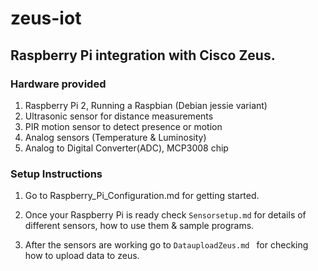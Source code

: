 # zeus-iot

## Raspberry Pi integration with Cisco Zeus.

### Hardware provided

1. Raspberry Pi 2, Running a Raspbian (Debian jessie variant)
2. Ultrasonic sensor for distance measurements
3. PIR motion sensor to detect presence or motion
4. Analog sensors (Temperature & Luminosity)
3. Analog to Digital Converter(ADC), MCP3008 chip

### Setup Instructions

1. Go to Raspberry_Pi_Configuration.md for getting started.

2. Once your Raspberry Pi is ready check `Sensorsetup.md` for details of different sensors, how to use them & sample programs.

3. After the sensors are working go to `DatauploadZeus.md ` for checking how to upload data to zeus.

